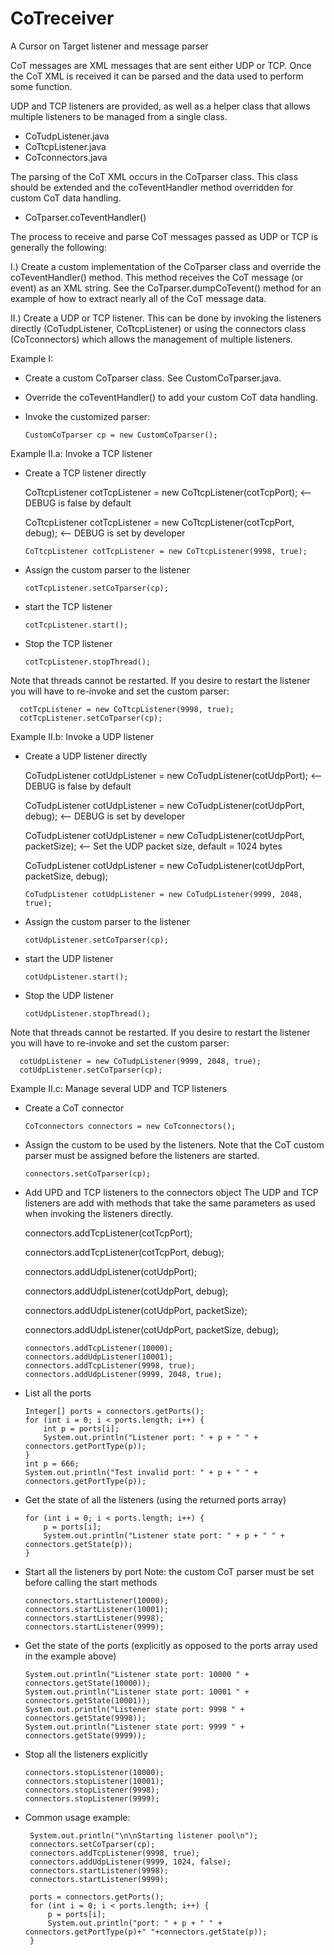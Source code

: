 # CoTreceiver
A Cursor on Target listener and message parser

  CoT messages are XML messages that are sent either UDP or TCP. Once
  the CoT XML is received it can be parsed and the data used to perform
  some function. 
 
  UDP and TCP listeners are provided, as well as a helper class that 
  allows multiple listeners to be managed from a single class.
  - CoTudpListener.java
  - CoTtcpListener.java
  - CoTconnectors.java
 
  The parsing of the CoT XML occurs in the CoTparser class. This class 
  should be extended and the coTeventHandler method overridden for
  custom CoT data handling.
  - CoTparser.coTeventHandler()
 
  The process to receive and parse CoT messages passed as UDP or TCP is
  generally the following:
  
  I.)  Create a custom implementation of the CoTparser class and override
       the coTeventHandler() method. This method receives the CoT message
       (or event) as an XML string. See the CoTparser.dumpCoTevent() method
       for an example of how to extract nearly all of the CoT message data.
 
  II.) Create a UDP or TCP listener. This can be done by invoking the
       listeners directly (CoTudpListener, CoTtcpListener) or using the 
       connectors class (CoTconnectors) which allows the management of 
       multiple listeners.

  Example I:
  - Create a custom CoTparser class. See CustomCoTparser.java.
  - Override the coTeventHandler() to add your custom CoT data handling.
  - Invoke the customized parser:
  
        CustomCoTparser cp = new CustomCoTparser();
 
  Example II.a: Invoke a TCP listener
  - Create a TCP listener directly

    CoTtcpListener cotTcpListener = new CoTtcpListener(cotTcpPort); <-- DEBUG is false by default

    CoTtcpListener cotTcpListener = new CoTtcpListener(cotTcpPort, debug); <-- DEBUG is set by developer
    
        CoTtcpListener cotTcpListener = new CoTtcpListener(9998, true);
  - Assign the custom parser to the listener
  
        cotTcpListener.setCoTparser(cp);
  - start the TCP listener
  
        cotTcpListener.start();
  - Stop the TCP listener
 
        cotTcpListener.stopThread();
  Note that threads cannot be restarted. If you desire to restart the 
  listener you will have to re-invoke and set the custom parser:
  
      cotTcpListener = new CoTtcpListener(9998, true);
      cotTcpListener.setCoTparser(cp);
 
 
  Example II.b: Invoke a UDP listener
  - Create a UDP listener directly
    
    CoTudpListener cotUdpListener = new CoTudpListener(cotUdpPort); <-- DEBUG is false by default

    CoTudpListener cotUdpListener = new CoTudpListener(cotUdpPort, debug); <-- DEBUG is set by developer

    CoTudpListener cotUdpListener = new CoTudpListener(cotUdpPort, packetSize); <-- Set the UDP packet size, default = 1024 bytes
 
    CoTudpListener cotUdpListener = new CoTudpListener(cotUdpPort, packetSize, debug);
    
        CoTudpListener cotUdpListener = new CoTudpListener(9999, 2048, true);
  - Assign the custom parser to the listener
  
        cotUdpListener.setCoTparser(cp);
  - start the UDP listener
  
        cotUdpListener.start();
  - Stop the UDP listener
 
        cotUdpListener.stopThread();
  Note that threads cannot be restarted. If you desire to restart the 
  listener you will have to re-invoke and set the custom parser:
  
      cotUdpListener = new CoTudpListener(9999, 2048, true);
      cotUdpListener.setCoTparser(cp);
 
  Example II.c: Manage several UDP and TCP listeners
  - Create a CoT connector
  
        CoTconnectors connectors = new CoTconnectors();
  - Assign the custom to be used by the listeners. Note that the CoT
    custom parser must be assigned before the listeners are started.
    
        connectors.setCoTparser(cp);
  - Add UPD and TCP listeners to the connectors object
    The UDP and TCP listeners are add with methods that take the same
    parameters as used when invoking the listeners directly.

    connectors.addTcpListener(cotTcpPort);

    connectors.addTcpListener(cotTcpPort, debug);

    connectors.addUdpListener(cotUdpPort);

    connectors.addUdpListener(cotUdpPort, debug);

    connectors.addUdpListener(cotUdpPort, packetSize);

    connectors.addUdpListener(cotUdpPort, packetSize, debug);
    
        connectors.addTcpListener(10000);
        connectors.addUdpListener(10001);
        connectors.addTcpListener(9998, true);
        connectors.addUdpListener(9999, 2048, true);
 
  - List all the ports
  
        Integer[] ports = connectors.getPorts();
        for (int i = 0; i < ports.length; i++) {
            int p = ports[i];
            System.out.println("Listener port: " + p + " " + connectors.getPortType(p));
        }
        int p = 666;
        System.out.println("Test invalid port: " + p + " " + connectors.getPortType(p));
 
  - Get the state of all the listeners (using the returned ports array)
  
        for (int i = 0; i < ports.length; i++) {
            p = ports[i];
            System.out.println("Listener state port: " + p + " " + connectors.getState(p));
        }
  - Start all the listeners by port
    Note: the custom CoT parser must be set before calling the start methods
    
        connectors.startListener(10000);
        connectors.startListener(10001);
        connectors.startListener(9998);
        connectors.startListener(9999);
 
  - Get the state of the ports (explicitly as opposed to the ports array
    used in the example above)
 
        System.out.println("Listener state port: 10000 " + connectors.getState(10000));
        System.out.println("Listener state port: 10001 " + connectors.getState(10001));
        System.out.println("Listener state port: 9998 " + connectors.getState(9998));
        System.out.println("Listener state port: 9999 " + connectors.getState(9999));
  
  - Stop all the listeners explicitly
  
        connectors.stopListener(10000);
        connectors.stopListener(10001);
        connectors.stopListener(9998);
        connectors.stopListener(9999);
 
 - Common usage example: 
 
        System.out.println("\n\nStarting listener pool\n");
        connectors.setCoTparser(cp);
        connectors.addTcpListener(9998, true);
        connectors.addUdpListener(9999, 1024, false);
        connectors.startListener(9998);
        connectors.startListener(9999);

        ports = connectors.getPorts();
        for (int i = 0; i < ports.length; i++) {
            p = ports[i];
            System.out.println("port: " + p + " " + connectors.getPortType(p)+" "+connectors.getState(p));
        }
